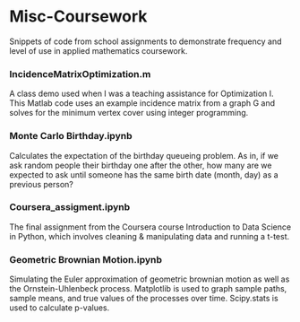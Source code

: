 # Misc-Coursework
Snippets of code from school assignments to demonstrate frequency and level of use in applied mathematics coursework.

### IncidenceMatrixOptimization.m

A class demo used when I was a teaching assistance for Optimization I. This Matlab code uses an example incidence matrix from a graph G and solves for the minimum vertex cover using integer programming.


### Monte Carlo Birthday.ipynb 

Calculates the expectation of the birthday queueing problem. As in, if we ask random people their birthday one after the other, how many are we expected to ask until someone has the same birth date (month, day) as a previous person?


### Coursera_assigment.ipynb

The final assignment from the Coursera course Introduction to Data Science in Python, which involves cleaning & manipulating data and running a t-test.


### Geometric Brownian Motion.ipynb

Simulating the Euler approximation of geometric brownian motion as well as the Ornstein-Uhlenbeck process. Matplotlib is used to graph sample paths, sample means, and true values of the processes over time. Scipy.stats is used to calculate p-values.
